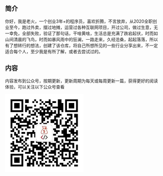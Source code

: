 ## 简介
你好，我是老火，一个创业3年+的程序员，喜欢折腾，不言放弃，从2020全职创业至今，跑过外卖，摆过地摊，运营过各种互联网项目，开过公司，做过生意，无一幸免，全部失败，验证了那句话，干啥黄啥，生活总是充满了跌宕起伏，时而如山间清晨的飞鸟，时而如暴风雨中的狂澜，一路走来，久经沧桑，起起落落，所以有了想转行的想法，创建了该仓库，将自己所想所见的一些行业分享出来，不一定适合每个人，至少我是有所了解，或者去尝试过的。


## 内容
内容发布到公众号，按期更新，更新周期为每天或每周更新一篇，获得更好的阅读体验，可以关注以下公众号查看

<img src="imgs/qrcode.jpg">